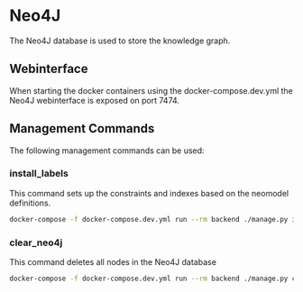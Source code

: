 # Neo4J

The Neo4J database is used to store the knowledge graph.

## Webinterface

When starting the docker containers using the docker-compose.dev.yml the Neo4J webinterface is exposed on port 7474.

## Management Commands

The following management commands can be used:

### install_labels

This command sets up the constraints and indexes based on the neomodel definitions.

```bash
docker-compose -f docker-compose.dev.yml run --rm backend ./manage.py install_labels
```

### clear_neo4j

This command deletes all nodes in the Neo4J database

```bash
docker-compose -f docker-compose.dev.yml run --rm backend ./manage.py clear_neo4j
```
